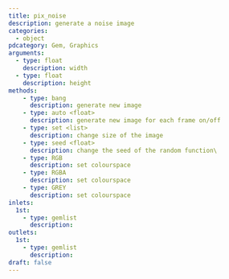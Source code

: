```yaml
---
title: pix_noise
description: generate a noise image
categories:
  - object
pdcategory: Gem, Graphics
arguments:
  - type: float
    description: width
  - type: float
    description: height
methods:
    - type: bang
      description: generate new image
    - type: auto <float>
      description: generate new image for each frame on/off
    - type: set <list>
      description: change size of the image
    - type: seed <float>
      description: change the seed of the random function\
    - type: RGB
      description: set colourspace
    - type: RGBA
      description: set colourspace
    - type: GREY
      description: set colourspace
inlets:
  1st:
    - type: gemlist
      description:
outlets:
  1st:
    - type: gemlist
      description:
draft: false
---
```

